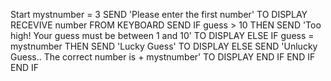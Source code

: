 Start
mystnumber = 3
SEND 'Please enter the first number' TO DISPLAY
RECEVIVE number FROM KEYBOARD SEND 
IF guess > 10 THEN
SEND 'Too high! Your guess must be between 1 and 10' TO DISPLAY
ELSE 
IF guess = mystnumber THEN
SEND 'Lucky Guess' TO DISPLAY
ELSE 
SEND 'Unlucky Guess.. The correct number is + mystnumber' TO DISPLAY
END IF
END IF
END IF

